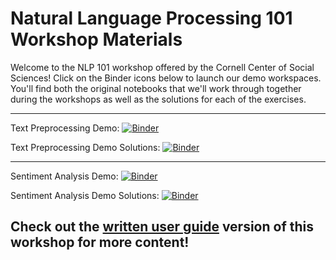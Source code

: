 # Natural Language Processing 101 Workshop Materials

Welcome to the NLP 101 workshop offered by the Cornell Center of Social Sciences! Click on the Binder icons below to launch our demo workspaces. You'll find both the original notebooks that we'll work through together during the workshops as well as the solutions for each of the exercises. 

---

Text Preprocessing Demo: [![Binder](https://mybinder.org/badge_logo.svg)]()

Text Preprocessing Demo Solutions: [![Binder](https://mybinder.org/badge_logo.svg)]()

---

Sentiment Analysis Demo: [![Binder](https://mybinder.org/badge_logo.svg)]()

Sentiment Analysis Demo Solutions: [![Binder](https://mybinder.org/badge_logo.svg)]()

## Check out the [written user guide](https://ccss-rs.github.io/nlp-for-socsci/index.html) version of this workshop for more content!
